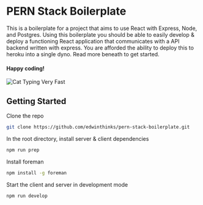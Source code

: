 # PERN Stack Boilerplate

This is a boilerplate for a project that aims to use React with Express, Node, and Postgres. Using this boilerplate
you should be able to easily develop & deploy a functioning React application that communicates with a API backend
written with express. You are afforded the ability to deploy this to heroku into a single dyno. Read more beneath
to get started.

#### Happy coding!
![Cat Typing Very Fast](https://media.giphy.com/media/heIX5HfWgEYlW/giphy.gif)

## Getting Started

Clone the repo
```bash
git clone https://github.com/edwinthinks/pern-stack-boilerplate.git
```

In the root directory, install server & client dependencies
```bash
npm run prep
```

Install foreman
```bash
npm install -g foreman
```

Start the client and server in development mode
```bash
npm run develop
```

